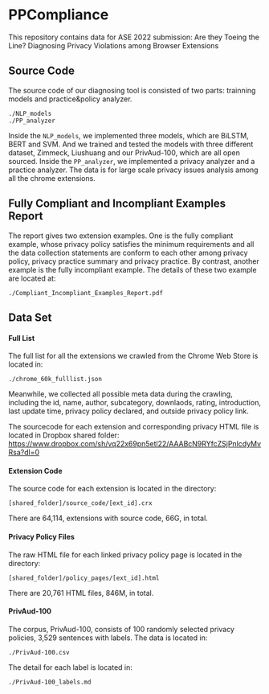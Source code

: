 # PPCompliance
This repository contains data for ASE 2022 submission: Are they Toeing the Line? Diagnosing Privacy Violations among Browser Extensions

## Source Code
The source code of our diagnosing tool is consisted of two parts: trainning models and practice&policy analyzer.
```
./NLP_models
./PP_analyzer
```
Inside the `NLP_models`, we implemented three models, which are BiLSTM, BERT and SVM. And we trained and tested the models with three different dataset, Zimmeck, Liushuang and our PrivAud-100, which are all open sourced.
Inside the `PP_analyzer`, we implemented a privacy analyzer and a practice analyzer. The data is for large scale privacy issues analysis among all the chrome extensions.

## Fully Compliant and Incompliant Examples Report
The report gives two extension examples. One is the fully compliant example, whose privacy policy satisfies the minimum requirements and all the data collection statements are conform to each other among privacy policy, privacy practice summary and privacy practice. 
By contrast, another example is the fully incompliant example.
The details of these two example are located at:
```
./Compliant_Incompliant_Examples_Report.pdf
```

## Data Set
#### Full List
The full list for all the extensions we crawled from the Chrome Web Store is located in:
```
./chrome_60k_fulllist.json
```
Meanwhile, we collected all possible meta data during the crawling, including the id, name, author, subcategory, downlaods, rating, introduction, last update time, privacy policy declared, and outside privacy policy link.

The sourcecode for each extension and corresponding privacy HTML file is located in Dropbox shared folder:
https://www.dropbox.com/sh/vq22x69pn5etl22/AAABcN9RYfcZSjPnlcdyMvRsa?dl=0
#### Extension Code
The source code for each extension is located in the directory:
```
[shared_folder]/source_code/[ext_id].crx
```
There are 64,114, extensions with source code, 66G, in total.
#### Privacy Policy Files
The raw HTML file for each linked privacy policy page is located in the directory:
```
[shared_folder]/policy_pages/[ext_id].html
```
There are 20,761 HTML files, 846M, in total.

#### PrivAud-100
The corpus, PrivAud-100, consists of 100 randomly selected privacy policies, 3,529 sentences with labels.
The data is located in:
```
./PrivAud-100.csv
```
The detail for each label is located in:
```
./PrivAud-100_labels.md
```
